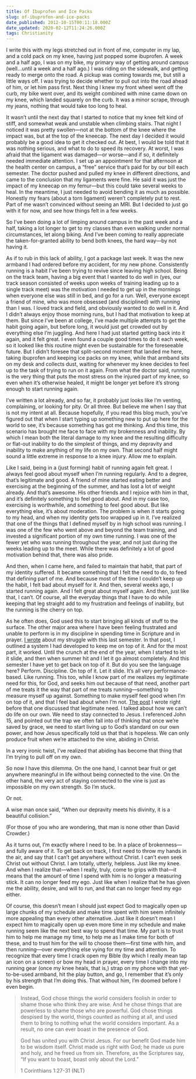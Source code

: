 ```yaml
---
title: Of Ibuprofen and Ice Packs
slug: of-ibuprofen-and-ice-packs
date_published: 2012-10-15T00:11:18.000Z
date_updated: 2020-02-12T11:24:26.000Z
tags: Christianity
---
```


I write this with my legs stretched out in front of me, computer in my lap, and a cold pack on my knee, having just popped some ibuprofen. A week and a half ago, I was on my bike, my primary way of getting around campus (well…until a week and a half ago.) I was riding on the sidewalk, and getting ready to merge onto the road. A pickup was coming towards me, but still a little ways off. I was trying to decide whether to pull out into the road ahead of him, or let him pass first. Next thing I knew my front wheel went off the curb, my bike went over, and its weight combined with mine came down on my knee, which landed squarely on the curb. It was a minor scrape, through my jeans, nothing that would take too long to heal.

It wasn’t until the next day that I started to notice that my knee felt kind of stiff, and somewhat weak and unstable when climbing stairs. That night I noticed it was pretty swollen—not at the bottom of the knee where the impact was, but at the top of the kneecap. The next day I decided it would probably be a good idea to get it checked out. At best, I would be told that it was nothing serious, and what to do to speed its recovery. At worst, I was afraid that the ligament was damaged—or worse—and if so, it definitely needed immediate attention. I set up an appointment for that afternoon at the health center on campus, a “free” service that’s paid for by our bill each semester. The doctor pushed and pulled my knee in different directions, and came to the conclusion that my ligaments were fine. He said it was just the impact of my kneecap on my femur—but this could take several weeks to heal. In the meantime, I just needed to avoid bending it as much as possible. Honestly my fears (about a torn ligament) weren’t completely put to rest. Part of me wasn’t convinced without seeing an MRI. But I decided to just go with it for now, and see how things felt in a few weeks.

So I’ve been doing a lot of limping around campus in the past week and a half, taking a lot longer to get to my classes than even walking under normal circumstances, let along biking. And I’ve been coming to really appreciate the taken-for-granted ability to bend both knees, the hard way—by not having it.

As if to rub in this lack of ability, I got a package last week. It was the new armband I had ordered before my accident, for my new phone. Consistently running is a habit I’ve been trying to revive since leaving high school. Being on the track team, having a big event that I wanted to do well in (yes, our track season consisted of weeks upon weeks of training leading up to a single track meet) was the motivation I needed to get up in the mornings when everyone else was still in bed, and go for a run. Well, everyone except a friend of mine, who was more obsessed (and disciplined) with running than I was. I loved track and field, and obviously wanted to do well in it. And I didn’t always enjoy those morning runs, but I had that motivation to keep at them. But since I’ve been at college, I’ve made multiple attempts to get the habit going again, but before long, it would just get crowded out by everything else I’m juggling. And here I had just started getting back into it again, and it felt great. I even found a couple good times to do it each week, so it looked like this routine might even be sustainable for the foreseeable future. But I didn’t foresee that split-second moment that landed me here, taking ibuprofen and keeping ice packs on my knee, while that armband sits on my desk and collects dust, waiting for whenever my knee decides to feel up to the task of trying to run on it again. From what the doctor said, running is the very thing that puts the most stress on the injured part of my knee, so even when it’s otherwise healed, it might be longer yet before it’s strong enough to start running again.

I’ve written a lot already, and so far, it probably just looks like I’m venting, complaining, or looking for pity. Or all three. But believe me when I say that is not my intent at all. Because hopefully, if you read this blog much, you’ve figured out that when I start typing up something new to put up here for the world to see, it’s because something has got me thinking. And this time, this scenario has brought me face to face with my brokenness and inability. By which I mean both the literal damage to my knee and the resulting difficulty or flat-out inability to do the simplest of things, and my depravity and inability to make anything of my life on my own. That second half might sound a little extreme in response to a knee injury. Allow me to explain.

Like I said, being in a (just forming) habit of running again felt great. I always feel good about myself when I’m running regularly. And to a degree, that’s legitimate and good. A friend of mine started eating better and exercising at the beginning of the summer, and has lost a lot of weight already. And that’s awesome. His other friends and I rejoice with him in that, and it’s definitely something to feel good about. And in my case too, exercising is worthwhile, and something to feel good about. But like everything else, it’s about moderation. The problem is when it starts going to my head, and when my identity gets too wrapped up in it. I’ve realized that one of the things that I defined myself by in high school was running. I was one of the few who went above and beyond the team training, and invested a significant portion of my own time running. I was one of the fewer yet who was running throughout the year, and not just during the weeks leading up to the meet. While there was definitely a lot of good motivation behind that, there was also pride.

And then, when I came here, and failed to maintain that habit, that part of my identity suffered. It became something that I felt the need to do, to feed that defining part of me. And because most of the time I couldn’t keep up the habit, I felt bad about myself for it. And then, several weeks ago, I started running again. And I felt great about myself again. And then, just like that, I can’t. Of course, all the everyday things that I have to do while keeping that leg straight add to my frustration and feelings of inability, but the running is the cherry on top.

As he often does, God used this to start bringing all kinds of stuff to the surface. The other major area where I have been feeling frustrated and unable to perform is in my discipline in spending time in Scripture and in prayer. [I wrote](/2012/03/10/taking-a-step/) about my struggle with this last semester. In that post, I outlined a system I had developed to keep me on top of it. And for the most part, it worked. Until the crunch at the end of the year, when I started to let it slide, and then when summer hit and I let it go almost completely. And this semester I have yet to get back on top of it. But do you see the language here? Perform. Discipline. On top of it. Let it slide. It’s all very performance-based. Like running. This too, while I know part of me realizes my legitimate need for this, for God, and seeks him out because of that need, another part of me treats it the way that part of me treats running—something to measure myself up against. Something to make myself feel good when I’m on top of it, and that I feel bad about when I’m not. [The post](/2012/03/05/losing-all-control/) I wrote right before that one discussed that legitimate need. I talked about how we can’t do life on our own. We need to stay connected to Jesus. I referenced John 15, and pointed out the trap we often fall into of thinking that once we’re saved by grace, we need to start living up to God’s standard on our own power, and how Jesus specifically told us that that is hopeless. We can only produce fruit when we’re attached to the vine, abiding in Christ.

In a very ironic twist, I’ve realized that abiding has become that thing that I’m trying to pull off on my own.

So now I have this dilemma. On the one hand, I cannot bear fruit or get anywhere meaningful in life without being connected to the vine. On the other hand, the very act of staying connected to the vine is just as impossible on my own strength. So I’m stuck.

Or not.

A wise man once said, “When our depravity meets his divinity, it is a beautiful collision.”

(For those of you who are wondering, that man is none other than David Crowder.)

As it turns out, I’m exactly where I need to be. In a place of brokenness—and fully aware of it. To get back on track, I first need to throw my hands in the air, and say that I can’t get anywhere without Christ. I can’t even seek Christ out without Christ. I am totally, utterly, helpless. Just like my knee. And when I realize that—when I really, truly, come to grips with that—it means that the amount of time I spend with him is no longer a measuring stick. It can no longer feed my ego. Just like when I realize that he has given me the ability, desire, and will to run, and that can no longer feed my ego either.

Of course, this doesn’t mean I should just expect God to magically open up large chunks of my schedule and make time spent with him seem infinitely more appealing than every other alternative. Just like it doesn’t mean I expect him to magically open up even more time in my schedule and make running seem like the next best way to spend that time. My part is to trust him to help me manage my time, to help me as I make time for both of these, and to trust him for the will to choose them—first time with him, and then running—over everything else vying for my time and attention. To recognize that every time I crack open my Bible (by which I really mean tap an icon on a screen) or bow my head in prayer, every time I change into my running gear (once my knee heals, that is,) strap on my phone with that yet-to-be-used armband, hit the play button, and go, I remember that it’s only by his strength that I’m doing this. That without him, I’m doomed before I even begin.

> Instead, God chose things the world considers foolish in order to shame those who think they are wise. And he chose things that are powerless to shame those who are powerful. God chose things despised by the world, things counted as nothing at all, and used them to bring to nothing what the world considers important. As a result, no one can ever boast in the presence of God.
> 
> God has united you with Christ Jesus. For our benefit God made him to be wisdom itself. Christ made us right with God; he made us pure and holy, and he freed us from sin. Therefore, as the Scriptures say, “If you want to boast, boast only about the Lord.”
> 
> 1 Corinthians 1:27-31 (NLT)
